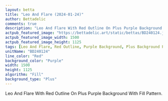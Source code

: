 ```yaml
---
layout: betta
title: "Leo And Flare (2024-01-24)"
author: Bettadelic
comments: true
description: "Leo And Flare With Red Outline On Plus Purple Background With Fill Pattern."
actpub_featured_image: "https://bettadelic.art/static/bettas/BD240124.jpg"
actpub_featured_image_width: 1500
actpub_featured_image_height: 1125
tags: [Leo And Flare, Red Outline, Purple Background, Plus Background Pattern, Fill Pattern, January 2024]
unitName: "BD240124"
line_color: "Red"
background_color: "Purple"
width: 1500
height: 1125
algorithm: "Fill"
background_type: "Plus"
---
```


Leo And Flare With Red Outline On Plus Purple Background With Fill Pattern.
